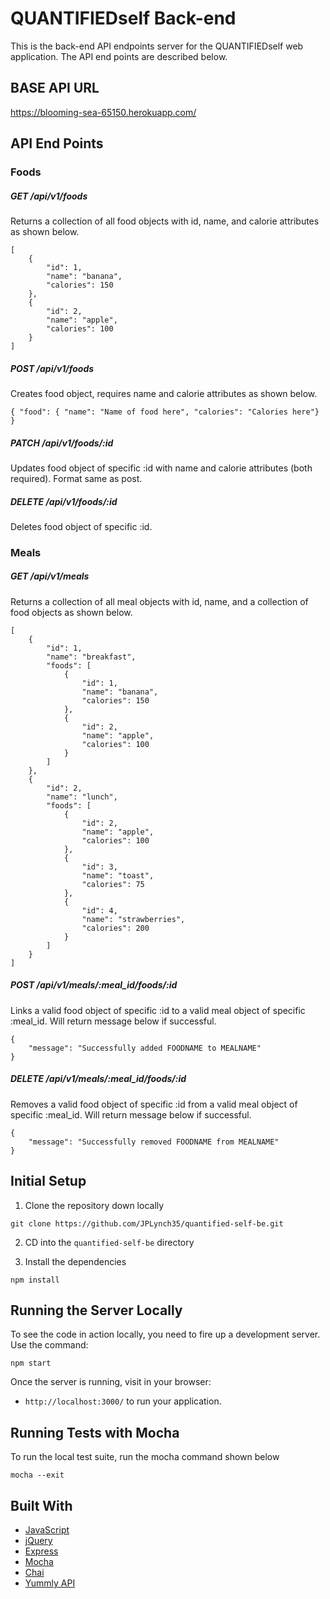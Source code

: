 # QUANTIFIEDself Back-end
This is the back-end API endpoints server for the QUANTIFIEDself web application.  The API end points are described below.

## BASE API URL
https://blooming-sea-65150.herokuapp.com/

## API End Points
### Foods
##### GET /api/v1/foods
Returns a collection of all food objects with id, name, and calorie attributes as shown below.  
```
[
    {
        "id": 1,
        "name": "banana",
        "calories": 150
    },
    {
        "id": 2,
        "name": "apple",
        "calories": 100
    }
]
``` 
##### POST /api/v1/foods
Creates food object, requires name and calorie attributes as shown below.  
```
{ "food": { "name": "Name of food here", "calories": "Calories here"} }
```
##### PATCH /api/v1/foods/:id
Updates food object of specific :id with name and calorie attributes (both required). Format same as post.
##### DELETE /api/v1/foods/:id
Deletes food object of specific :id.  
### Meals
##### GET /api/v1/meals
Returns a collection of all meal objects with id, name, and a collection of food objects as shown below.  
```
[
    {
        "id": 1,
        "name": "breakfast",
        "foods": [
            {
                "id": 1,
                "name": "banana",
                "calories": 150
            },
            {
                "id": 2,
                "name": "apple",
                "calories": 100
            }
        ]
    },
    {
        "id": 2,
        "name": "lunch",
        "foods": [
            {
                "id": 2,
                "name": "apple",
                "calories": 100
            },
            {
                "id": 3,
                "name": "toast",
                "calories": 75
            },
            {
                "id": 4,
                "name": "strawberries",
                "calories": 200
            }
        ]
    }
]
```
##### POST /api/v1/meals/:meal_id/foods/:id
Links a valid food object of specific :id to a valid meal object of specific :meal_id. Will return message below if successful.
```
{
    "message": "Successfully added FOODNAME to MEALNAME"
}
```
##### DELETE /api/v1/meals/:meal_id/foods/:id
Removes a valid food object of specific :id from a valid meal object of specific :meal_id. Will return message below if successful.  
```
{
    "message": "Successfully removed FOODNAME from MEALNAME"
}
```

## Initial Setup

1. Clone the repository down locally

  ```
  git clone https://github.com/JPLynch35/quantified-self-be.git
  ```
2. CD into the `quantified-self-be` directory

3. Install the dependencies

  ```
  npm install
  ```

## Running the Server Locally

To see the code in action locally, you need to fire up a development server. Use the command:

```
npm start
```

Once the server is running, visit in your browser:

* `http://localhost:3000/` to run your application.

## Running Tests with Mocha

To run the local test suite, run the mocha command shown below

```
mocha --exit
```

## Built With

* [JavaScript](https://www.javascript.com/)
* [jQuery](https://jquery.com/)
* [Express](https://expressjs.com/)
* [Mocha](https://mochajs.org/)
* [Chai](https://chaijs.com/)
* [Yummly API](https://developer.yummly.com/)
